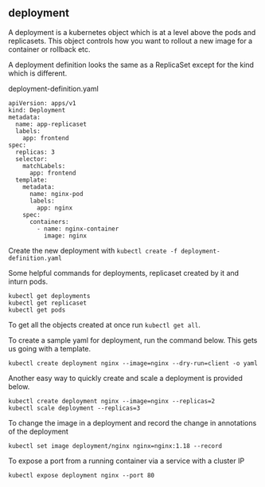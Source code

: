 ## deployment

A deployment is a kubernetes object which is at a level above the pods and replicasets.
This object controls how you want to rollout a new image for a container or rollback etc.

A deployment definition looks the same as a ReplicaSet except for the kind which is different.

deployment-definition.yaml
```
apiVersion: apps/v1
kind: Deployment
metadata:
  name: app-replicaset
  labels:
    app: frontend
spec:
  replicas: 3
  selector:
    matchLabels:
      app: frontend
  template:
    metadata:
      name: nginx-pod
      labels:
        app: nginx
    spec:
      containers:
        - name: nginx-container
          image: nginx
```

Create the new deployment with
`kubectl create -f deployment-definition.yaml`

Some helpful commands for deployments, replicaset created by it and inturn pods.
```
kubectl get deployments
kubectl get replicaset
kubectl get pods
```

To get all the objects created at once run `kubectl get all`.

To create a sample yaml for deployment, run the command below. This gets us going with a template.
```
kubectl create deployment nginx --image=nginx --dry-run=client -o yaml
```

Another easy way to quickly create and scale a deployment is provided below.
```
kubectl create deployment nginx --image=nginx --replicas=2
kubectl scale deployment --replicas=3
```

To change the image in a deployment and record the change in annotations of the deployment
```
kubectl set image deployment/nginx nginx=nginx:1.18 --record
```

To expose a port from a running container via a service with a cluster IP
```
kubectl expose deployment nginx --port 80
```
